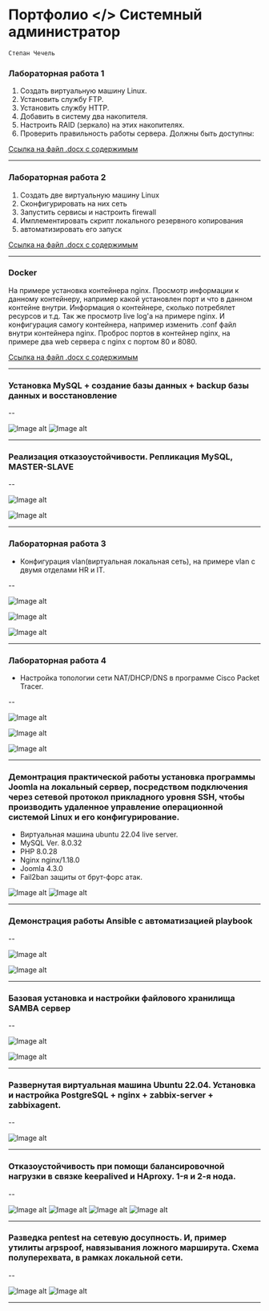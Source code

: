 # Портфолио </> Системный администратор
`Степан Чечель`


### Лабораторная работа 1

1.	Создать виртуальную машину Linux.
2.	Установить службу FTP.
3.	Установить службу HTTP.
4.	Добавить в систему два накопителя.
5.	Настроить RAID (зеркало) на этих накопителях.
6.	Проверить правильность работы сервера. Должны быть доступны:


[Ссылка на файл .docx с содержимым](https://github.com/stepan-ch/allwork/blob/main/img/ssh_ft_raid.docx)

---

### Лабораторная работа 2

1. Создать две виртуальную машину Linux
2. Сконфигурировать на них сеть
3. Запустить сервисы и настроить firewall
4. Имплементировать скрипт локального резервного копирования
5. автоматизировать его запуск

[Ссылка на файл .docx с содержимым](https://github.com/stepan-ch/allwork/blob/main/img/d.docx)

---


### Docker
На примере установка контейнера nginx.
Просмотр информации к данному контейнеру, например какой установлен порт и что в данном контейне внутри.
Информация о контейнере, сколько потребялет ресурсов и т.д. Так же просмотр live log'a на примере nginx. И конфигурация самогу контейнера, например изменить .conf файл внутри контейнера nginx. Проброс портов в контейнер nginx, на примере два web сервера с nginx с портом 80 и 8080.

[Ссылка на файл .docx с содержимым](https://github.com/stepan-ch/allwork/blob/main/img/docker.docx)

---


### Установка MySQL + создание базы данных + backup базы данных и восстановление

--

![Image alt](https://github.com/stepan-ch/allwork/blob/main/img/my1.jpg)
![Image alt](https://github.com/stepan-ch/allwork/blob/main/img/my2.jpg)

---


### Реализация отказоустойчивости. Репликация MySQL, MASTER-SLAVE
--


![Image alt](https://github.com/stepan-ch/allwork/blob/main/img/r1.jpg)

![Image alt](https://github.com/stepan-ch/allwork/blob/main/img/r2.jpg)

---


### Лабораторная работа 3 
- Конфигурация vlan(виртуальная локальная сеть), на примере vlan с двумя отделами HR и IT.

--


![Image alt](https://github.com/stepan-ch/allwork/blob/main/img/vlan.jpg)

![Image alt](https://github.com/stepan-ch/allwork/blob/main/img/vlan2.jpg)

![Image alt](https://github.com/stepan-ch/allwork/blob/main/img/vlan3.jpg)


---


### Лабораторная работа 4 
- Настройка топологии сети NAT/DHCP/DNS в программе Cisco Packet Tracer.

--


![Image alt](https://github.com/stepan-ch/allwork/blob/main/img/nat_dhcp_dns.jpg)

![Image alt](https://github.com/stepan-ch/allwork/blob/main/img/nat_dhcp_dns2.jpg)

![Image alt](https://github.com/stepan-ch/allwork/blob/main/img/nat_dhcp_dns3.jpg)


---

### Демонтрация практической работы установка программы Joomla на локальный сервер, посредством подключения через сетевой протокол прикладного уровня SSH, чтобы производить удаленное управление операционной системой Linux и его конфигурирование.
- Виртуальная машина ubuntu 22.04 live server.
- MySQL Ver. 8.0.32
- PHP 8.0.28
- Nginx nginx/1.18.0
- Joomla 4.3.0
- Fail2ban защиты от брут-форс атак.


![Image alt](https://github.com/stepan-ch/allwork/blob/main/img/j1.jpg)
![Image alt](https://github.com/stepan-ch/allwork/blob/main/img/j2.jpg)

---


### Демонстрация работы Ansible c автоматизацией playbook

--

![Image alt](https://github.com/stepan-ch/allwork/blob/main/img/a1.jpg)

![Image alt](https://github.com/stepan-ch/allwork/blob/main/img/a2.jpg)

---

### Базовая установка и настройки файлового хранилища SAMBA сервер


--

![Image alt](https://github.com/stepan-ch/allwork/blob/main/img/s1.jpg)

![Image alt](https://github.com/stepan-ch/allwork/blob/main/img/s2.jpg)

---

### Развернутая виртуальная машина Ubuntu 22.04. Установка и настройка PostgreSQL + nginx + zabbix-server + zabbixagent.

--

![Image alt](https://github.com/stepan-ch/allwork/blob/main/img/z1.jpg)

---


### Отказоустойчивость при помощи балансировочной нагрузки в связке keepalived и HAproxy. 1-я и 2-я нода.

--

![Image alt](https://github.com/stepan-ch/allwork/blob/main/img/k1.jpg)
![Image alt](https://github.com/stepan-ch/allwork/blob/main/img/k2.jpg)
![Image alt](https://github.com/stepan-ch/allwork/blob/main/img/k3.jpg)
![Image alt](https://github.com/stepan-ch/allwork/blob/main/img/k4.jpg)

---


### Разведка pentest на сетевую досупность. И, пример утилиты arpspoof, навязывания ложного марширута. Схема полуперехвата, в рамках локальной сети.

--

![Image alt](https://github.com/stepan-ch/allwork/blob/main/img/nm1.jpg)
![Image alt](https://github.com/stepan-ch/allwork/blob/main/img/nm2.jpg)

---

